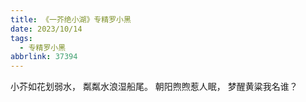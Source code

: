 ```yaml
---
title: 《一芥绝小湖》专精罗小黑
date: 2023/10/14
tags:
  - 专精罗小黑
abbrlink: 37394
---
```


小芥如花划弱水，
粼粼水浪湿船尾。
朝阳煦煦惹人眠，
梦醒黄粱我名谁？
